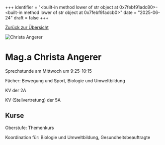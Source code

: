 
+++
identifier = "<built-in method lower of str object at 0x7febf91adc80>-<built-in method lower of str object at 0x7febf91adcb0>"
date = "2025-06-24"
draft = false
+++

 [Zurück zur Übersicht](/schule/lehrpersonal/)

<div class="row">
<div class="column">
<img src="/images/personal/Angerer.jpg" alt="Christa Angerer"> 
</div>
<div class="column">

# Mag.a Christa Angerer 

Sprechstunde am Mittwoch um 9:25-10:15

Fächer: Bewegung und Sport,  Biologie und Umweltbildung

KV der 2A

KV (Stellvertretung) der 5A

## Kurse



Oberstufe: Themenkurs

Koordination für: Biologie und Umweltbildung, Gesundheitsbeauftragte

</div>
</div> 

